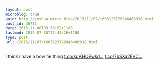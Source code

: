 ```yaml
---
layout: post
microblog: true
guid: http://joshua.micro.blog/2015/11/07/t663123729946406918.html
post_id: 36711
date: 2015-11-08T09:39:52+1100
lastmod: 2019-07-30T17:41:26+1100
type: post
url: /2015/11/07/t663123729946406918.html
---
```

I think i have a bow tie thing [t.co/koKHOEwkd...](https://t.co/koKHOEwkdu) [t.co/7bSXa2EVC...](https://t.co/7bSXa2EVCA)
